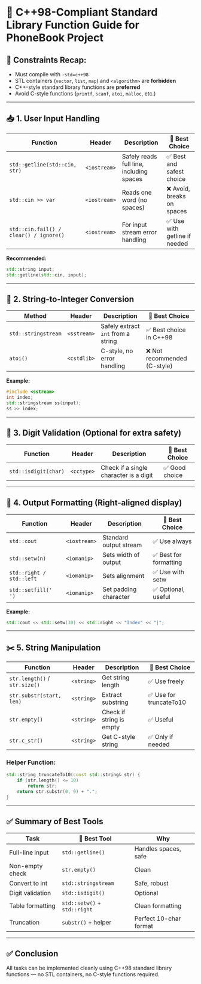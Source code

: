 
# 📘 C++98-Compliant Standard Library Function Guide for PhoneBook Project

## 🔐 Constraints Recap:
- Must compile with `-std=c++98`
- STL containers (`vector`, `list`, `map`) and `<algorithm>` are **forbidden**
- C++-style standard library functions are **preferred**
- Avoid C-style functions (`printf`, `scanf`, `atoi`, `malloc`, etc.)

---

## 📥 1. User Input Handling

| Function | Header | Description | 💎 Best Choice |
|---------|--------|-------------|----------------|
| `std::getline(std::cin, str)` | `<iostream>` | Safely reads full line, including spaces | ✅ Best and safest choice |
| `std::cin >> var` | `<iostream>` | Reads one word (no spaces) | ❌ Avoid, breaks on spaces |
| `std::cin.fail() / clear() / ignore()` | `<iostream>` | For input stream error handling | ✅ Use with getline if needed |

**Recommended:**
```cpp
std::string input;
std::getline(std::cin, input);
```

---

## 🧮 2. String-to-Integer Conversion

| Method | Header | Description | 💎 Best Choice |
|--------|--------|-------------|----------------|
| `std::stringstream` | `<sstream>` | Safely extract `int` from a string | ✅ Best choice in C++98 |
| `atoi()` | `<cstdlib>` | C-style, no error handling | ❌ Not recommended (C-style) |

**Example:**
```cpp
#include <sstream>
int index;
std::stringstream ss(input);
ss >> index;
```

---

## 🔢 3. Digit Validation (Optional for extra safety)

| Function | Header | Description | 💎 Best Choice |
|---------|--------|-------------|----------------|
| `std::isdigit(char)` | `<cctype>` | Check if a single character is a digit | ✅ Good choice |

---

## 📏 4. Output Formatting (Right-aligned display)

| Function | Header | Description | 💎 Best Choice |
|---------|--------|-------------|----------------|
| `std::cout` | `<iostream>` | Standard output stream | ✅ Use always |
| `std::setw(n)` | `<iomanip>` | Sets width of output | ✅ Best for formatting |
| `std::right / std::left` | `<iomanip>` | Sets alignment | ✅ Use with setw |
| `std::setfill(' ')` | `<iomanip>` | Set padding character | ✅ Optional, useful |

**Example:**
```cpp
std::cout << std::setw(10) << std::right << "Index" << "|";
```

---

## ✂️ 5. String Manipulation

| Function | Header | Description | 💎 Best Choice |
|---------|--------|-------------|----------------|
| `str.length()` / `str.size()` | `<string>` | Get string length | ✅ Use freely |
| `str.substr(start, len)` | `<string>` | Extract substring | ✅ Use for truncateTo10 |
| `str.empty()` | `<string>` | Check if string is empty | ✅ Useful |
| `str.c_str()` | `<string>` | Get C-style string | ✅ Only if needed |

### Helper Function:
```cpp
std::string truncateTo10(const std::string& str) {
    if (str.length() <= 10)
        return str;
    return str.substr(0, 9) + ".";
}
```

---

## ✅ Summary of Best Tools

| Task | 💎 Best Tool | Why |
|------|--------------|-----|
| Full-line input | `std::getline()` | Handles spaces, safe |
| Non-empty check | `str.empty()` | Clean |
| Convert to int | `std::stringstream` | Safe, robust |
| Digit validation | `std::isdigit()` | Optional |
| Table formatting | `std::setw()` + `std::right` | Clean formatting |
| Truncation | `substr()` + helper | Perfect 10-char format |

---

## ✅ Conclusion
All tasks can be implemented cleanly using C++98 standard library functions — no STL containers, no C-style functions required.
